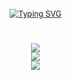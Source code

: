 <!-- Texto animado centrado con frases bien distribuidas -->
<p align="center">
  <a href="https://git.io/typing-svg"><img src="https://readme-typing-svg.herokuapp.com?font=Fira+Code&weight=100&size=30&duration=1000&pause=1000&color=00008b&background=09093000&center=true&vCenter=true&multiline=true&repeat=false&width=2000&height=250&lines=Hola%2C+soy+Ulises+Vera+Cuevas+tengo+23+a%C3%B1os+y+soy+un+ingeniero+de+software+en+proceso+de+titulaci%C3%B3n.;Me+apasiona+el+desarrollo+frontend+y+el+desarrollo+de+aplicaciones+m%C3%B3viles.;Disfruto+aprender+sobre+nuevas+tecnolog%C3%ADas+y+construir+soluciones+que+generen+impacto.;Actualmente%2C+estoy+enfocado+en+seguir+creciendo+profesionalmente+y+fortaleciendo+mis;habilidades+en+el+mundo+del+desarrollo." alt="Typing SVG" /></a>
</p>

<br/>

<!-- Iconos de habilidades agrupados -->
<p align="center">
  <a href="https://skillicons.dev">
    <!-- Frontend & Mobile -->
    <img src="https://skillicons.dev/icons?i=html,css,js,ts,angular,react,flutter,tailwind,androidstudio,kotlin" /><br/>
    <!-- Backend & Bases de datos -->
    <img src="https://skillicons.dev/icons?i=php,laravel,java,py,cpp,cs,dotnet,mysql,postgres,mongodb,firebase" /><br/>
    <!-- Herramientas -->
    <img src="https://skillicons.dev/icons?i=git,github,visualstudio,vscode,eclipse,postman" />
  </a>
</p>
